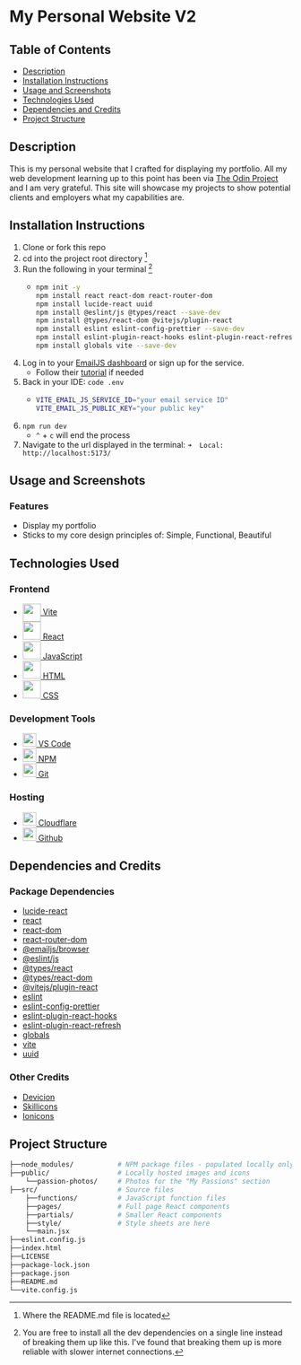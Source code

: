 # My Personal Website V2

## Table of Contents

- [Description](#description)
- [Installation Instructions](#installation-instructions)
- [Usage and Screenshots](#usage-and-screenshots)
- [Technologies Used](#technologies-used)
- [Dependencies and Credits](#dependencies-and-credits)
- [Project Structure](#project-structure)

## Description

This is my personal website that I crafted for displaying my portfolio. All my web development learning up to this point has been via [The Odin Project](https://www.theodinproject.com) and I am very grateful. This site will showcase my projects to show potential clients and employers what my capabilities are.

## Installation Instructions

1. Clone or fork this repo
2. cd into the project root directory [^1]
3. Run the following in your terminal [^2]
   - ```bash
     npm init -y
     npm install react react-dom react-router-dom
     npm install lucide-react uuid
     npm install @eslint/js @types/react --save-dev
     npm install @types/react-dom @vitejs/plugin-react
     npm install eslint eslint-config-prettier --save-dev
     npm install eslint-plugin-react-hooks eslint-plugin-react-refresh --save-dev
     npm install globals vite --save-dev
     ```
4. Log in to your [EmailJS dashboard](https://dashboard.emailjs.com) or sign up for the service.
   - Follow their [tutorial](https://www.emailjs.com/docs/tutorial/overview/) if needed
5. Back in your IDE: `code .env`
   - ```bash
     VITE_EMAIL_JS_SERVICE_ID="your email service ID"
     VITE_EMAIL_JS_PUBLIC_KEY="your public key"
     ```
6. `npm run dev`
   - `^` + `c` will end the process
7. Navigate to the url displayed in the terminal: `➜  Local:   http://localhost:5173/`

## Usage and Screenshots

<!--
<img src="./public/screenshot.png" alt="screenshot" style="height: 50vh; width: auto;">

Here's a brief description of how to use the app.

- [Link to live preview](https://groundedwanderer.dev/)
-->

### Features

- Display my portfolio
- Sticks to my core design principles of: Simple, Functional, Beautiful

## Technologies Used

### Frontend

- <a href="https://vite.dev/"><img src="https://cdn.jsdelivr.net/gh/devicons/devicon@latest/icons/vitejs/vitejs-original.svg" style="height: 2rem; width: auto; vertical-align: middle;"> Vite </a>
- <a href="https://react.dev/"><img src="https://cdn.jsdelivr.net/gh/devicons/devicon@latest/icons/react/react-original.svg" style="height: 2rem; width: auto;"> React</a>
- <a href="https://developer.mozilla.org/en-US/docs/Web/JavaScript"><img src="https://cdn.jsdelivr.net/gh/devicons/devicon@latest/icons/javascript/javascript-original.svg" style="height: 2rem; width: auto;"> JavaScript</a>
- <a href="https://developer.mozilla.org/en-US/docs/Web/HTML"><img src="https://cdn.jsdelivr.net/gh/devicons/devicon@latest/icons/html5/html5-original.svg" style="height: 2rem; width: auto;"> HTML</a>
- <a href="https://developer.mozilla.org/en-US/docs/Web/CSS"><img src="https://cdn.jsdelivr.net/gh/devicons/devicon@latest/icons/css3/css3-original.svg" style="height: 2rem; width: auto;"> CSS</a>

### Development Tools

- <a href="https://code.visualstudio.com/"><img src="https://cdn.jsdelivr.net/gh/devicons/devicon@latest/icons/vscode/vscode-original.svg" style="height: 24px; width: auto;"/> VS Code</a>
- <a href="https://www.npmjs.com/"><img src="https://cdn.jsdelivr.net/gh/devicons/devicon@latest/icons/npm/npm-original.svg" style="height: 24px; width: auto;"/> NPM</a>
- <a href="https://git-scm.com/"><img src="https://cdn.jsdelivr.net/gh/devicons/devicon@latest/icons/git/git-original.svg" style="height: 24px; width: auto;"/> Git</a>

### Hosting

- <a href="https://www.cloudflare.com/"><img src="https://cdn.jsdelivr.net/gh/devicons/devicon@latest/icons/cloudflare/cloudflare-original.svg" style="height: 24px; width: auto;"/> Cloudflare</a>
- <a href="https://github.com/"><img src="https://cdn.jsdelivr.net/gh/devicons/devicon@latest/icons/github/github-original.svg" style="height: 24px; width: auto;"/> Github</a>

## Dependencies and Credits

### Package Dependencies

- [lucide-react](https://www.npmjs.com/package/lucide-react)
- [react](https://www.npmjs.com/package/react)
- [react-dom](https://www.npmjs.com/package/react-dom)
- [react-router-dom](https://www.npmjs.com/package/react-router-dom)
- [@emailjs/browser](https://www.npmjs.com/package/@emailjs/browser)
- [@eslint/js](https://www.npmjs.com/package/@eslint/js)
- [@types/react](https://www.npmjs.com/package/@types/@types/react)
- [@types/react-dom](https://www.npmjs.com/package/@types/react-dom)
- [@vitejs/plugin-react](https://www.npmjs.com/package/@vitejs/plugin-react)
- [eslint](https://www.npmjs.com/package/eslint)
- [eslint-config-prettier](https://www.npmjs.com/package/eslint-config-prettier)
- [eslint-plugin-react-hooks](https://www.npmjs.com/package/eslint-plugin-react-hooks)
- [eslint-plugin-react-refresh](https://www.npmjs.com/package/eslint-plugin-react-refresh)
- [globals](https://www.npmjs.com/package/globals)
- [vite](https://www.npmjs.com/package/vite)
- [uuid](https://www.npmjs.com/package/uuid)

### Other Credits

- [Devicion](https://devicon.dev/)
- [Skillicons](https://skillicons.dev/)
- [Ionicons](https://ionic.io/ionicons)

## Project Structure

```bash
├──node_modules/           # NPM package files - populated locally only
├──public/                 # Locally hosted images and icons
    └──passion-photos/     # Photos for the "My Passions" section
├──src/                    # Source files
    ├──functions/          # JavaScript function files
    ├──pages/              # Full page React components
    ├──partials/           # Smaller React components
    ├──style/              # Style sheets are here
    └──main.jsx
├──eslint.config.js
├──index.html
├──LICENSE
├──package-lock.json
├──package.json
├──README.md
└──vite.config.js
```

[^1]: Where the README.md file is located
[^2]: You are free to install all the dev dependencies on a single line instead of breaking them up like this. I've found that breaking them up is more reliable with slower internet connections.
